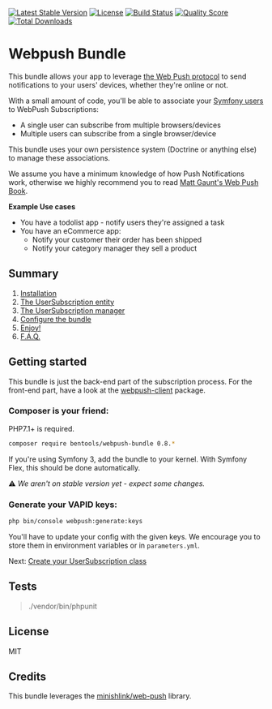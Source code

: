 [![Latest Stable Version](https://poser.pugx.org/bentools/webpush-bundle/v/stable)](https://packagist.org/packages/bentools/webpush-bundle)
[![License](https://poser.pugx.org/bentools/webpush-bundle/license)](https://packagist.org/packages/bentools/webpush-bundle)
[![Build Status](https://img.shields.io/travis/bpolaszek/webpush-bundle/master.svg?style=flat-square)](https://travis-ci.org/bpolaszek/webpush-bundle)
[![Quality Score](https://img.shields.io/scrutinizer/g/bpolaszek/webpush-bundle.svg?style=flat-square)](https://scrutinizer-ci.com/g/bpolaszek/webpush-bundle)
[![Total Downloads](https://poser.pugx.org/bentools/webpush-bundle/downloads)](https://packagist.org/packages/bentools/webpush-bundle)

# Webpush Bundle

This bundle allows your app to leverage [the Web Push protocol](https://developers.google.com/web/fundamentals/push-notifications/web-push-protocol) to send notifications to your users' devices, whether they're online or not.

With a small amount of code, you'll be able to associate your [Symfony users](https://symfony.com/doc/current/security.html#a-create-your-user-class) to WebPush Subscriptions:

* A single user can subscribe from multiple browsers/devices
* Multiple users can subscribe from a single browser/device

This bundle uses your own persistence system (Doctrine or anything else) to manage these associations.

We assume you have a minimum knowledge of how Push Notifications work, otherwise we highly recommend you to read [Matt Gaunt's Web Push Book](https://web-push-book.gauntface.com/).

**Example Use cases**

* You have a todolist app - notify users they're assigned a task
* You have an eCommerce app:
    * Notify your customer their order has been shipped
    * Notify your category manager they sell a product


## Summary

1. [Installation](#getting-started)
2. [The UserSubscription entity](doc/01%20-%20The%20UserSubscription%20Class.md)
3. [The UserSubscription manager](doc/02%20-%20The%20UserSubscription%20Manager.md)
4. [Configure the bundle](doc/03%20-%20Configuration.md)
5. [Enjoy!](doc/04%20-%20Usage.md)
6. [F.A.Q.](doc/05%20-%20FAQ.md)

## Getting started

This bundle is just the back-end part of the subscription process. For the front-end part, have a look at the [webpush-client](https://www.npmjs.com/package/webpush-client) package.

### Composer is your friend:

PHP7.1+ is required.

```bash
composer require bentools/webpush-bundle 0.8.*
```

If you're using Symfony 3, add the bundle to your kernel. With Symfony Flex, this should be done automatically.

⚠️ _We aren't on stable version yet - expect some changes._



### Generate your VAPID keys:

```bash
php bin/console webpush:generate:keys
```

You'll have to update your config with the given keys. We encourage you to store them in environment variables or in `parameters.yml`.


Next: [Create your UserSubscription class](doc/01%20-%20The%20UserSubscription%20Class.md)

## Tests

> ./vendor/bin/phpunit

## License

MIT

## Credits

This bundle leverages the [minishlink/web-push](https://github.com/web-push-libs/web-push-php) library.
